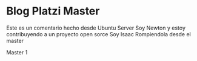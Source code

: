 # Blog Platzi Master
Este es un comentario hecho desde Ubuntu Server
Soy Newton y estoy contribuyendo a un proyecto open sorce
Soy Isaac Rompiendola desde el master

Master 1









